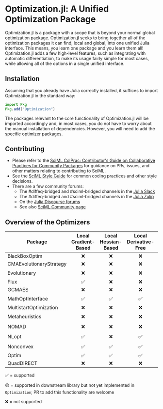 # Optimization.jl: A Unified Optimization Package

Optimization.jl is a package with a scope that is beyond your normal global optimization
package. Optimization.jl seeks to bring together all of the optimization packages
it can find, local and global, into one unified Julia interface. This means, you
learn one package and you learn them all! Optimization.jl adds a few high-level
features, such as integrating with automatic differentiation, to make its usage
fairly simple for most cases, while allowing all of the options in a single
unified interface.

## Installation

Assuming that you already have Julia correctly installed, it suffices to import
Optimization.jl in the standard way:

```julia
import Pkg
Pkg.add("Optimization")
```
The packages relevant to the core functionality of Optimization.jl will be imported
accordingly and, in most cases, you do not have to worry about the manual
installation of dependencies. However, you will need to add the specific optimizer
packages.

## Contributing

- Please refer to the
  [SciML ColPrac: Contributor's Guide on Collaborative Practices for Community Packages](https://github.com/SciML/ColPrac/blob/master/README.md)
  for guidance on PRs, issues, and other matters relating to contributing to SciML.
- See the [SciML Style Guide](https://github.com/SciML/SciMLStyle) for common coding practices and other style decisions.
- There are a few community forums:
    - The #diffeq-bridged and #sciml-bridged channels in the
      [Julia Slack](https://julialang.org/slack/)
    - The #diffeq-bridged and #sciml-bridged channels in the
      [Julia Zulip](https://julialang.zulipchat.com/#narrow/stream/279055-sciml-bridged)
    - On the [Julia Discourse forums](https://discourse.julialang.org)
    - See also [SciML Community page](https://sciml.ai/community/)

## Overview of the Optimizers

| Package                  | Local Gradient-Based     | Local Hessian-Based      | Local Derivative-Free    | Local Constrained        | Global Unconstrained     | Global Constrained       |
|--------------------------|:------------------------:|:------------------------:|:------------------------:|:------------------------:|:------------------------:|:------------------------:|
| BlackBoxOptim            |                        ❌ |                        ❌ |                        ❌ |                        ❌ | ✅                        |                        ❌ |
| CMAEvolutionaryStrategy |                        ❌ |                        ❌ |                        ❌ |                        ❌ | ✅                        |                        ❌ |
| Evolutionary             |                        ❌ |                        ❌ |                        ❌ |                        ❌ | ✅                        | 🟡                         |
| Flux                     | ✅                        |                        ❌ |                        ❌ |                        ❌ |                        ❌ |                        ❌ |
| GCMAES                   |                        ❌ |                        ❌ |                        ❌ |                        ❌ | ✅                        |                        ❌ |
| MathOptInterface         | ✅                        | ✅                        | ✅                        | ✅                        | ✅                        |                        🟡 |
| MultistartOptimization   |                        ❌ |                        ❌ |                        ❌ |                        ❌ | ✅                        |                        ❌ |
| Metaheuristics           |                        ❌ |                        ❌ |                        ❌ |                        ❌ | ✅                        | 🟡                         |
| NOMAD                    |                        ❌ |                        ❌ |                        ❌ |                        ❌ | ✅                        | 🟡                         |
| NLopt                    | ✅                        |                        ❌ | ✅                        | 🟡                         | ✅                        | 🟡                         |
| Nonconvex                | ✅                        | ✅                        | ✅                        | 🟡                         | ✅                        | 🟡                         |
| Optim                    | ✅                        | ✅                        | ✅                        | ✅                        | ✅                        | ✅                        |
| QuadDIRECT               |                        ❌ |                        ❌ |                        ❌ |                        ❌ | ✅                        |                        ❌ |

✅ = supported

🟡 = supported in downstream library but not yet implemented in `Optimization`; PR to add this functionality are welcome

❌ = not supported
